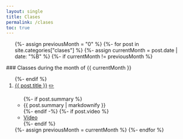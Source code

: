 ```yaml
---
layout: single
title: Clases
permalink: /clases
toc: true
---
```

 
 <ol>
  {%- assign previousMonth = "0" %}
  {%- for post in site.categories["clases"]  %}
      {%- assign currentMonth = post.date | date: "%B" %}
      {%- if currentMonth != previousMonth %}
</ol>
### Classes during the month of {{ currentMonth }}

<ol reversed>
      {%- endif %}
<li> <a href="{{site.baseurl}}{{ post.url }}">{{ post.title }}</a>  <a href= "{{site.organization.master}}/{{post.path}}">✏️</a></li>
  <ul>
    {%- if post.summary %}<li>{{ post.summary | markdownify }}</li>{%- endif -%}
    {%- if post.video %}<li> <a href="https://youtu.be/{{post.video}}">Vídeo</a> </li>{%- endif %}
  </ul>
      {%- assign previousMonth = currentMonth %}
  {%- endfor %}


